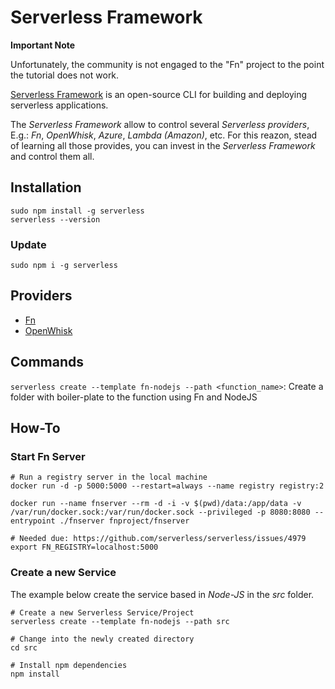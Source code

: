 # Serverless Framework

**Important Note**

Unfortunately, the community is not engaged to the "Fn" project to the point the tutorial does not work. 

[Serverless Framework](https://serverless.com/framework/) is an open-source CLI for building and deploying serverless applications.

The *Serverless Framework* allow to control several *Serverless providers*, E.g.: *Fn*, *OpenWhisk*, *Azure*, *Lambda (Amazon)*, etc. For this reazon, stead of learning all those provides, you can invest in the *Serverless Framework* and control them all.

## Installation

```shell
sudo npm install -g serverless
serverless --version
```

### Update

```shell
sudo npm i -g serverless 
```

## Providers

- [Fn](https://serverless.com/framework/docs/providers/fn/)
- [OpenWhisk](https://serverless.com/framework/docs/providers/openwhisk/)

## Commands

`serverless create --template fn-nodejs --path <function_name>`: Create a folder with boiler-plate to the function using Fn and NodeJS

## How-To

### Start Fn Server

```shell
# Run a registry server in the local machine
docker run -d -p 5000:5000 --restart=always --name registry registry:2

docker run --name fnserver --rm -d -i -v $(pwd)/data:/app/data -v /var/run/docker.sock:/var/run/docker.sock --privileged -p 8080:8080 --entrypoint ./fnserver fnproject/fnserver

# Needed due: https://github.com/serverless/serverless/issues/4979
export FN_REGISTRY=localhost:5000
```

### Create a new Service

The example below create the service based in *Node-JS* in the *src* folder.

```shell
# Create a new Serverless Service/Project
serverless create --template fn-nodejs --path src

# Change into the newly created directory
cd src

# Install npm dependencies
npm install
```



